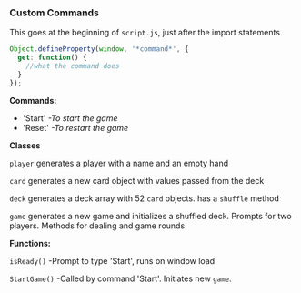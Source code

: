 ### Custom Commands
This goes at the beginning of `script.js`, just after the import statements

```js
Object.defineProperty(window, '*command*', {
  get: function() {
    //what the command does
  }
});
```
**Commands:**
- 'Start' *-To start the game*
- 'Reset' *-To restart the game*

**Classes**

`player` generates a player with a name and an empty hand

`card` generates a new card object with values passed from the deck

`deck` generates a deck array with 52 `card` objects. has a `shuffle` method

`game` generates a new game and initializes a shuffled deck. Prompts for two players. Methods for dealing and game rounds

**Functions:**

`isReady()` -Prompt to type 'Start', runs on window load

`StartGame()` -Called by command 'Start'. Initiates new `game`.
